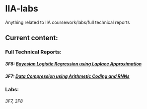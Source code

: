 # IIA-labs
Anything related to IIA coursework/labs/full technical reports

## Current content:
### Full Technical Reports:
##### 3F8: [Bayesian Logistic Regression using Laplace Approximation](/bayes)
##### 3F7: [Data Compression using Arithmetic Coding and RNNs](/data-comp/3F7py)

### Labs:
###### 3F7, 3F8
